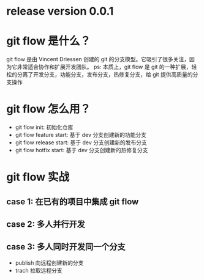 # release version 0.0.1

# git flow 是什么？

git flow 是由 Vincent Driessen 创建的 git 的分支模型。它吸引了很多关注，因为它非常适合协作和扩展开发团队。
ps: 本质上，git flow 是 git 的一种扩展，轻松的分离了开发分支，功能分支，发布分支，热修复分支，给 git 提供高质量的分支操作

# git flow 怎么用？

* git flow init: 初始化仓库
* git flow feature start: 基于 dev 分支创建新的功能分支
* git flow release start: 基于 dev 分支创建新的发布分支
* git flow hotfix start: 基于 dev 分支创建新的热修复分支

# git flow 实战
## case 1: 在已有的项目中集成 git flow
## case 2: 多人并行开发
## case 3: 多人同时开发同一个分支
* publish 向远程创建新的分支
* trach 拉取远程分支